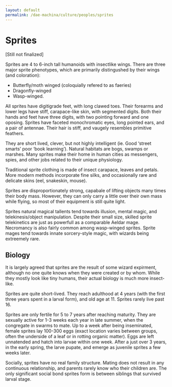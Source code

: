 ```yaml
---
layout: default
permalink: /dae-machina/culture/peoples/sprites
---
```


# Sprites

[Still not finalized]

Sprites are 4 to 6-inch tall humanoids with insectlike wings. 
There are three major sprite phenotypes, which are primarily distingushed by their wings (and coloration):

* Butterfly/moth winged (coloquially refered to as faeries)
* Dragonfly-winged
* Wasp-winged.

All sprites have digitigrade feet, with long clawed toes. Their forearms and lower legs have stiff, carapace-like skin, with segmented digits. Both their hands and feet have three digits, with two pointing forward and one oposing.
Sprites have faceted monochromatic eyes, long pointed ears, and a pair of antennae. Their hair is stiff, and vaugely resembles primitive feathers.

They are short lived, clever, but not highly intelligent (ie. Good ‘street smarts’ poor ‘book learning’). Natural habitats are bogs, swamps or marshes. Many sprites make their home in human cities as messengers, spies, and other jobs related to their unique physiology.

Traditional sprite clothing is made of insect carapace, leaves and petals.
More modern methods incorporate fine silks, and occasionally rare and delicate skins (eel, snakeskin, mouse).

Sprites are disproportionately strong, capabale of lifting objects many times their body mass. However, they can only carry a little over their own mass while flying, so most of their equipment is still quite light.

Sprites natural magical tallents tend towards illusion, mental magic, and telekinesis/object manipulation. Despite their small size, skilled sprite telekinetics are just as powerfull as a comparable Aeldar mage. Necromancy is also fairly common among wasp-winged sprites. Sprite mages tend towards innate sorcery-style magic, with wizards being extreemely rare.

## Biology

It is largely agreed that sprites are the result of some wizard expirment, although no one quite knows when they were created or by whom. While they mostly look like tiny humans, their actual biology is much more insect-like.

Sprites are quite short-lived. They reach adulthood at 4 years (with the first three years spent in a larval form), and old age at 11. Sprites rarely live past 16.

Sprites are only fertile for 5 to 7 years after reaching maturity. They are sexually active for 1-3 weeks each year in late summer, when the congregate in swarms to mate. Up to a week after being inseminated, female sprites lay 100-300 eggs (exact location varies between groups, often the underside of a leaf or in rotting organic matter). Eggs are left unnatended and hatch into larvae within one week. After a just over 3 years, in the early spring, the larve pupate, and emerge as juvenile sprites a few weeks later.

Socially, sprites have no real family structure. Mating does not result in any continuous relationship, and parents rarely know who their children are. The only significant social bond sprites form is between siblings that survived larval stage.
